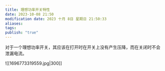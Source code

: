 ```yaml
---
title: 理想功率开关特性
date: 2023-10-08 21:50
modification date: 2023 十月 8日 星期日 21:50:33
aliases: 
tags: 
publish: "true"
---
```


对于一个理想功率开关，其应该在打开时在开关上没有产生压降，而在关闭时不会泄漏电流。

![[1696773319559.jpg|300]]
